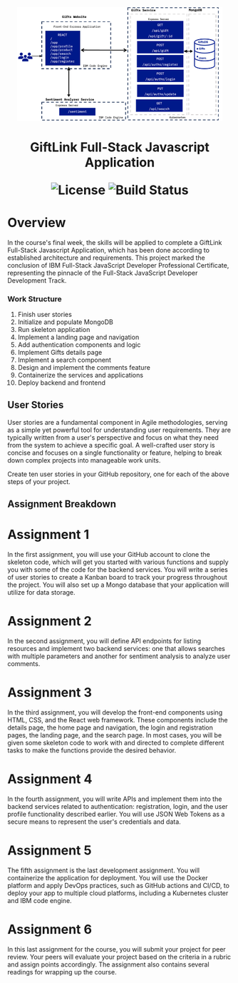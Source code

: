 <p align="center">
  <img src="architecture.png" alt="fullstack-capstone-project" width="460">
</p>

<h1 align="center">GiftLink Full-Stack Javascript Application</h>

<p align="center">
  <img alt="License" src="https://img.shields.io/badge/license-MIT-blue.svg">
  <img alt="Build Status" src="https://img.shields.io/badge/build-passing-teal.svg">
</p>

# Overview

In the course's final week, the skills will be applied to complete a GiftLink Full-Stack Javascript Application, which has been done according to established architecture and requirements. This project marked the conclusion of IBM Full-Stack JavaScript Developer Professional Certificate, representing the pinnacle of the Full-Stack JavaScript Developer Development Track.

### Work Structure
1.	Finish user stories
2.	Initialize and populate MongoDB
3.	Run skeleton application
4.	Implement a landing page and navigation
5.	Add authentication components and logic
6.	Implement Gifts details page
7.	Implement a search component
8.	Design and implement the comments feature
9.	Containerize the services and applications
10.	Deploy backend and frontend

## User Stories
User stories are a fundamental component in Agile methodologies, serving as a simple yet powerful tool for understanding user requirements. They are typically written from a user's perspective and focus on what they need from the system to achieve a specific goal. A well-crafted user story is concise and focuses on a single functionality or feature, helping to break down complex projects into manageable work units.

Create ten user stories in your GitHub repository, one for each of the above steps of your project.

## Assignment Breakdown

# Assignment 1
In the first assignment, you will use your GitHub account to clone the skeleton code, which will get you started with various functions and supply you with some of the code for the backend services. You will write a series of user stories to create a Kanban board to track your progress throughout the project. You will also set up a Mongo database that your application will utilize for data storage.

# Assignment 2
In the second assignment, you will define API endpoints for listing resources and implement two backend services: one that allows searches with multiple parameters and another for sentiment analysis to analyze user comments.

# Assignment 3
In the third assignment, you will develop the front-end components using HTML, CSS, and the React web framework. These components include the details page, the home page and navigation, the login and registration pages, the landing page, and the search page. In most cases, you will be given some skeleton code to work with and directed to complete different tasks to make the functions provide the desired behavior.

# Assignment 4
In the fourth assignment, you will write APIs and implement them into the backend services related to authentication: registration, login, and the user profile functionality described earlier. You will use JSON Web Tokens as a secure means to represent the user's credentials and data.

# Assignment 5
The fifth assignment is the last development assignment. You will containerize the application for deployment. You will use the Docker platform and apply DevOps practices, such as GitHub actions and CI/CD, to deploy your app to multiple cloud platforms, including a Kubernetes cluster and IBM code engine.

# Assignment 6
In this last assignment for the course, you will submit your project for peer review. Your peers will evaluate your project based on the criteria in a rubric and assign points accordingly. The assignment also contains several readings for wrapping up the course.